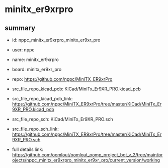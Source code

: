# minitx_er9xrpro
 
## summary 
* id: nppc_minitx_er9xrpro_minitx_er9xr_pro
* user: nppc
* name: minitx_er9xrpro
* board: minitx_er9xr_pro
* repo: https://github.com/nppc/MiniTX_ER9xrPro
* src_file_repo_kicad_pcb: KiCad/MiniTx_Er9XR_PRO.kicad_pcb
* src_file_repo_kicad_pcb_link: https://github.com/nppc/MiniTX_ER9xrPro/tree/master/KiCad/MiniTx_Er9XR_PRO.kicad_pcb


* src_file_repo_sch: KiCad/MiniTx_Er9XR_PRO.sch
* src_file_repo_sch_link: https://github.com/nppc/MiniTX_ER9xrPro/tree/master/KiCad/MiniTx_Er9XR_PRO.sch
* full details link: https://github.com/oomlout/oomlout_oomp_project_bot_v_2/tree/main/projects/nppc_minitx_er9xrpro_minitx_er9xr_pro/current_version/working  







